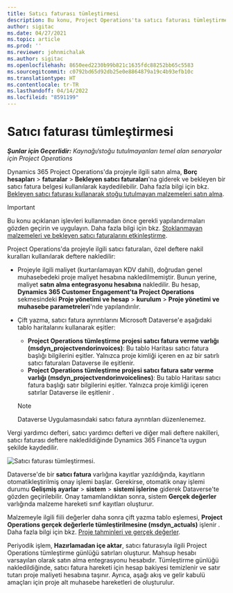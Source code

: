```yaml
---
title: Satıcı faturası tümleştirmesi
description: Bu konu, Project Operations'ta satıcı faturası tümleştirmesi hakkında bilgi sağlar.
author: sigitac
ms.date: 04/27/2021
ms.topic: article
ms.prod: ''
ms.reviewer: johnmichalak
ms.author: sigitac
ms.openlocfilehash: 8650eed2230b99b821c1635fdc88252bb65c5583
ms.sourcegitcommit: c0792bd65d92db25e0e8864879a19c4b93efb10c
ms.translationtype: HT
ms.contentlocale: tr-TR
ms.lasthandoff: 04/14/2022
ms.locfileid: "8591199"
---
```

# <a name="vendor-invoice-integration"></a>Satıcı faturası tümleştirmesi

_**Şunlar için Geçerlidir:** Kaynağı/stoğu tutulmayanları temel alan senaryolar için Project Operations_

Dynamics 365 Project Operations'da projeyle ilgili satın alma, **Borç hesapları** > **faturalar** > **Bekleyen satıcı faturaları**'na giderek ve bekleyen bir satıcı fatura belgesi kullanılarak kaydedilebilir. Daha fazla bilgi için bkz. [Bekleyen satıcı faturası kullanarak stoğu tutulmayan malzemeleri satın alma](../procurement/pending-vendor-invoices.md).

> [!IMPORTANT]
> Bu konu açıklanan işlevleri kullanmadan önce gerekli yapılandırmaları gözden geçirin ve uygulayın. Daha fazla bilgi için bkz. [Stoklanmayan malzemeleri ve bekleyen satıcı faturalarını etkinleştirme](../procurement/configure-materials-nonstocked.md).

Project Operations'da projeyle ilgili satıcı faturaları, özel deftere nakil kuralları kullanılarak deftere nakledilir:

- Projeyle ilgili maliyet (kurtarılamayan KDV dahil), doğrudan genel muhasebedeki proje maliyet hesabına nakledilmemiştir. Bunun yerine, maliyet **satın alma entegrasyonu hesabına** nakledilir. Bu hesap, **Dynamics 365 Customer Engagement'ta Project Operations** sekmesindeki **Proje yönetimi ve hesap** > **kurulum** > **Proje yönetimi ve muhasebe parametreleri**'nde yapılandırılır.
- Çift yazma, satıcı fatura ayrıntılarını Microsoft Dataverse'e aşağıdaki tablo haritalarını kullanarak eşitler:

     - **Project Operations tümleştirme projesi satıcı fatura verme varlığı (msdyn_projectvendorinvoices)**: Bu tablo Haritası satıcı fatura başlığı bilgilerini eşitler. Yalnızca proje kimliği içeren en az bir satırlı satıcı faturaları Dataverse ile eşitlenir.
     - **Project Operations tümleştirme projesi satıcı fatura satır verme varlığı (msdyn_projectvendorinvoicelines)**: Bu tablo Haritası satıcı fatura başlığı satır bilgilerini eşitler. Yalnızca proje kimliği içeren satırlar Dataverse ile eşitlenir .

     > [!NOTE]
     > Dataverse Uygulamasındaki satıcı fatura ayrıntıları düzenlenemez.

Vergi yardımcı defteri, satıcı yardımcı defteri ve diğer mali deftere nakilleri, satıcı faturası deftere nakledildiğinde Dynamics 365 Finance'ta uygun şekilde kaydedilir.

![Satıcı faturası tümleştirmesi.](media/DW7VendorInvoice.png)

Dataverse'de bir **satıcı fatura** varlığına kayıtlar yazıldığında, kayıtların otomatikleştirilmiş onay işlemi başlar. Gerekirse, otomatik onay işlemi durumu **Gelişmiş ayarlar** > **sistem** > **sistemi işlerine** giderek Dataverse'te gözden geçirilebilir. Onay tamamlandıktan sonra, sistem **Gerçek değerler** varlığında malzeme hareketi sınıf kayıtları oluşturur.

Malzemeyle ilgili fiili değerler daha sonra çift yazma tablo eşlemesi, **Project Operations gerçek değerlerle tümleştirilmesine (msdyn_actuals)** işlenir . Daha fazla bilgi için bkz. [Proje tahminleri ve gerçek değerler](resource-dual-write-estimates-actuals.md).

Periyodik işlem, **Hazırlamadan içe aktar**, satıcı faturasıyla ilgili Project Operations tümleştirme günlüğü satırları oluşturur. Mahsup hesabı varsayılan olarak satın alma entegrasyonu hesabıdır. Tümleştirme günlüğü nakledildiğinde, satıcı fatura hareketi için hesap bakiyesi temizlenir ve satır tutarı proje maliyeti hesabına taşınır. Ayrıca, aşağı akış ve gelir kabulü amaçları için proje alt muhasebe hareketleri de oluşturulur.

